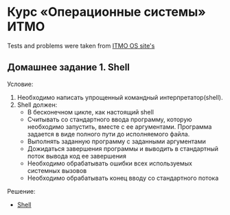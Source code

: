 # Курс «Операционные системы» ИТМО
Tests and problems were taken from [ITMO OS site's](http://neerc.ifmo.ru/~os/hw.html)

## Домашнее задание 1. Shell

Условие:
  1. Необходимо написать упрощенный командный интерпретатор(shell).
  2. Shell должен:
     * В бесконечном цикле, как настоящий shell
     * Считывать со стандартного ввода программу, которую необходимо
        запустить, вместе с ее аргументами. Программа задается в виде полного пути до исполняемого файла.
     * Выполнять заданную программу с заданными аргументами
     * Дожидаться завершения программы и выводить в стандартный поток вывода код ее завершения
     * Необходимо обрабатывать ошибки всех используемых системных вызовов
     * Необходимо обрабатывать конец вводу со стандартного потока

Решение:
  * [Shell](src/shell)
